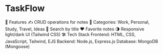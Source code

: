 # TaskFlow
🚀 Features  ✍️ CRUD operations for notes  📂 Categories: Work, Personal, Study, Travel, Ideas  🔎 Search by title  ❤️ Favorite notes  🌗 Responsive light/dark UI (Tailwind CSS)  🛠️ Tech Stack  Frontend: HTML, CSS, JavaScript, Tailwind, EJS Backend: Node.js, Express.js Database: MongoDB (Mongoose)
